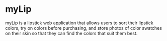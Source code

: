 # myLip
myLip is a lipstick web application that allows users to sort their lipstick colors, try on colors before purchasing, and store photos of color swatches on their skin so that they can find the colors that suit them best.
